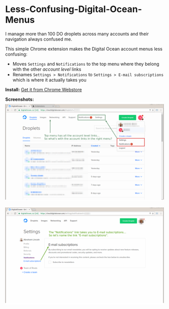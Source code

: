 # Less-Confusing-Digital-Ocean-Menus

I manage more than 100 DO droplets across many accounts and their navigation always confused me.

This simple Chrome extension makes the Digital Ocean account menus less confusing:

* Moves `Settings` and `Notifications` to the top menu where they belong with the other *account level* links
* Renames `Settings > Notifications` to `Settings > E-mail subscriptions` which is where it actually takes you


**Install:**
[Get it from Chrome Webstore](https://chrome.google.com/webstore/detail/less-confusing-digital-oc/fbcimbafahpbjimdoonmmjjngjcdoodb)


**Screenshots:**
![Less Confusing Digital Ocean Account Level Links](https://raw.githubusercontent.com/addpipe/Less-Confusing-Digital-Ocean-Menus/master/screenshot1.png)

![Less Confusing Digital Ocean E-mail subscriptions link](https://raw.githubusercontent.com/addpipe/Less-Confusing-Digital-Ocean-Menus/master/screenshot2.png)